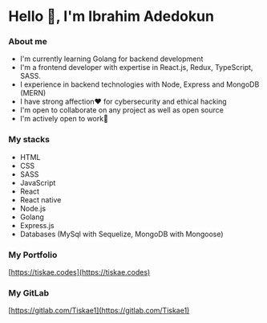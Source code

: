 # Hello 👋, I'm Ibrahim Adedokun

### About me

- I'm currently learning Golang for backend development
- I'm a frontend developer with expertise in React.js, Redux, TypeScript, SASS.
- I experience in backend technologies with Node, Express and MongoDB (MERN)
- I have strong affection❤ for cybersecurity and ethical hacking
- I'm open to collaborate on any project as well as open source
- I'm actively open to work💪

### My stacks

- HTML
- CSS
- SASS
- JavaScript
- React
- React native
- Node.js
- Golang
- Express.js
- Databases (MySql with Sequelize, MongoDB with Mongoose)

### My Portfolio

[https://tiskae.codes](https://tiskae.codes)

### My GitLab

[https://gitlab.com/Tiskae1](https://gitlab.com/Tiskae1)
